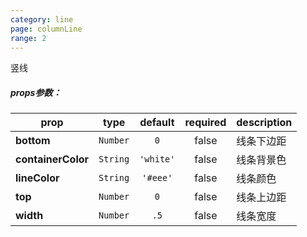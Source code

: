 ```yaml
---
category: line
page: columnLine
range: 2
---
```



竖线

##### props参数：

prop | type | default | required | description
---- | :----: | :-------: | :--------: | -----------
**bottom** | `Number` | `0` | false | 线条下边距
**containerColor** | `String` | `'white'` | false | 线条背景色
**lineColor** | `String` | `'#eee'` | false | 线条颜色
**top** | `Number` | `0` | false | 线条上边距
**width** | `Number` | `.5` | false | 线条宽度



